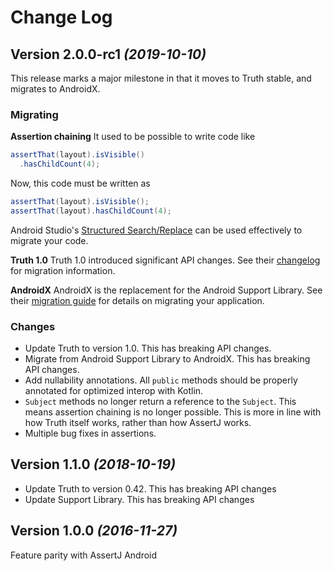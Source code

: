 # Change Log

## Version 2.0.0-rc1 *(2019-10-10)*
This release marks a major milestone in that it moves to Truth stable, and migrates to AndroidX.

### Migrating
**Assertion chaining**
It used to be possible to write code like

```java
assertThat(layout).isVisible()
  .hasChildCount(4);
```

Now, this code must be written as

```java
assertThat(layout).isVisible();
assertThat(layout).hasChildCount(4);
```

Android Studio's [Structured Search/Replace](https://www.jetbrains.com/help/idea/structural-search-and-replace.html)
can be used effectively to migrate your code.

**Truth 1.0**
Truth 1.0 introduced significant API changes. See their [changelog](https://github.com/google/truth/releases)
for migration information.

**AndroidX**
AndroidX is the replacement for the Android Support Library. See their [migration guide](https://developer.android.com/jetpack/androidx/migrate)
for details on migrating your application.

### Changes
- Update Truth to version 1.0. This has breaking API changes.
- Migrate from Android Support Library to AndroidX. This has breaking API changes.
- Add nullability annotations. All `public` methods should be properly annotated for optimized
  interop with Kotlin.
- `Subject` methods no longer return a reference to the `Subject`. This means assertion chaining is
  no longer possible. This is more in line with how Truth itself works, rather than how AssertJ
  works.
- Multiple bug fixes in assertions.

## Version 1.1.0 *(2018-10-19)*
- Update Truth to version 0.42. This has breaking API changes
- Update Support Library. This has breaking API changes

## Version 1.0.0 *(2016-11-27)*
Feature parity with AssertJ Android